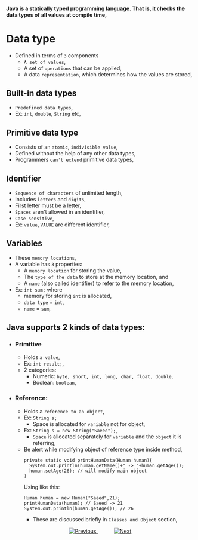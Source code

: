 
#### Java is a statically typed programming language. That is, it checks the data types of all values at compile time,

# Data type
- Defined in terms of `3` components
  - `A set of values`,
  - A set of `operations` that can be applied,
  - A data `representation`, which determines how the values are stored,

## Built-in data types
- `Predefined data types`,
- Ex: `int`, `double`, `String` etc,

## Primitive data type
- Consists of an `atomic`, `indivisible value`, 
- Defined without the help of any other data types,
- Programmers `can't extend` primitive data types,

## Identifier
- `Sequence of characters` of unlimited length,
- Includes `letters` and `digits`,
- First letter must be a letter,
- `Spaces` aren't allowed in an identifier,
- `Case sensitive`, 
- Ex: `value`, `VALUE` are different identifier,

## Variables
- These `memory locations`,
- A variable has `3` properties:
  - A `memory location` for storing the value,
  - The `type of the data` to store at the memory location, and 
  - A `name` (also called identifier) to refer to the memory location,
- Ex: `int sum;` where
  - memory for storing `int` is allocated,
  - `data type` = `int`, 
  - `name` = `sum`,

## Java supports 2 kinds of data types:
- ### Primitive
  - Holds `a value`,
  - Ex: `int result;`,
  - 2 categories:
    - Numeric: `byte, short, int, long, char, float, double`, 
    - Boolean: `boolean`,
- ### Reference: 
  - Holds a `reference to an object`,
  - Ex: `String s;` 
    - Space is allocated for `variable` not for object,
  - Ex: `String s = new String("Saeed");`, 
    - `Space` is allocated separately for `variable` and the `object` it is referring,
  - Be alert while modifying object of reference type inside method,
    ```
    private static void printHumanData(Human human){
      System.out.println(human.getName()+" -> "+human.getAge());
      human.setAge(26); // will modify main object
    }
    ```
    Using like this:
    ```
    Human human = new Human("Saeed",21);
    printHumanData(human); // Saeed -> 21
    System.out.println(human.getAge()); // 26
    ```
    - These are discussed briefly in `Classes and Object` section,

    
    
    

<!-- bottom_nav_bar_1243 -->
<div align="center">
<a href="None">
    <img src="https://img.shields.io/badge/◀%20Previous-blue?style=for-the-badge" alt="Previous">
</a>
&nbsp;&nbsp;&nbsp;&nbsp;&nbsp;&nbsp;&nbsp;&nbsp;&nbsp;&nbsp;
<a href="../operator/">
    <img src="https://img.shields.io/badge/Next%20▶-blue?style=for-the-badge" alt="Next">
</a>
</div>
<!-- bottom_nav_bar_1243 -->
    